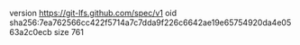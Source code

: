 version https://git-lfs.github.com/spec/v1
oid sha256:7ea762566cc422f5714a7c7dda9f226c6642ae19e65754920da4e0563a2c0ecb
size 761
